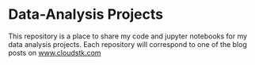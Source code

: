 # Data-Analysis Projects
This repository is a place to share my code and jupyter notebooks for my data analysis projects.
Each repository will correspond to one of the blog posts on www.cloudstk.com
